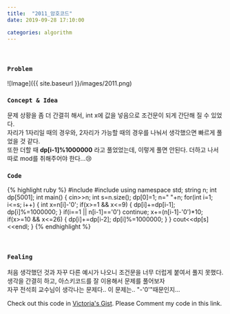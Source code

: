 ```yaml
---
title:  "2011_암호코드"
date: 2019-09-28 17:10:00

categories: algorithm
---
```


<br>

### `Problem`
![Image]({{ site.baseurl }}/images/2011.png)
<br>

### `Concept & Idea`
문제 상황을 좀 더 간결히 해서, int x에 값을 넣음으로 조건문이 되게 간단해 질 수 있었다. <br>
자리가 1자리일 때의 경우와, 2자리가 가능할 때의 경우를 나눠서 생각했으면 빠르게 풀었을 것 같다. <br>
또한 더할 때 **dp[i-1]%1000000** 라고 풀었었는데, 이렇게 풀면 안된다.
더하고 나서 따로 mod를 취해주어야 한다...😢<br>

### `Code`
{% highlight ruby %}
#include <iostream>
#include <string>
using namespace std;
string n;
int dp[5001];
int main() {
    cin>>n;
    int s=n.size();
    dp[0]=1;
    n=" "+n;
    for(int i=1; i<=s; i++) {
        int x=n[i]-'0';
        if(x>=1 && x<=9) {
            dp[i]+=dp[i-1];
            dp[i]%=1000000;
        }
        if(i==1 || n[i-1]=='0')
            continue;
        x+=(n[i-1]-'0')*10;
        if(x>=10 && x<=26) {
            dp[i]+=dp[i-2];
            dp[i]%=1000000;
        }
    }
    cout<<dp[s]<<endl;
}
{% endhighlight %}

<br>

### `Fealing`
처음 생각했던 것과 자꾸 다른 예시가 나오니 조건문을 너무 더럽게 붙여서 풀지 못했다. <br>
생각을 간결히 하고, 아스키코드를 잘 이용해서 문제를 풀어보자 <br>
자꾸 전석희 교수님이 생각나는 문제다.. 이 문제는.. "-'0'"때문인지... <br>


Check out this code in [Victoria's Gist][Vic's gist]. Please Comment my code in this link.

[Vic's gist]: https://gist.github.com/victoriagjh/94caa0b6d5894366e93e6fffd8c83ff5
